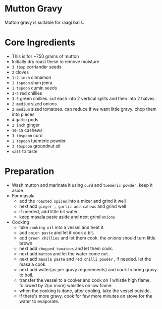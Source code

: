 # Mutton Gravy
Mutton gravy is suitable for raagi balls.


# Core Ingredients
- This is for ~750 grams of mutton
- Initially dry roast these to remove moisture
 - `3 tbsp` corriander seeds
 - `2` cloves
 - `1-2 inch` cinnamon
 - `1 tspoon` shan jeera
 - `1 tspoon` cumin seeds
 - `3-4` red chillies
 - `3-5` green chillies. cut each into 2 vertical splits and then into 2 halves.
- `2 medium` sized onions
- `2 medium` sized tomatoes. can reduce if we want little gravy. chop them into pieces
- `4` garlic pods
- `2 inch` ginger
- `10-15` cashews
- `3 tbspoon` curd
- `1 tspoon` tuemeric powder
- `3 tbspoon` groundnut oil
- `salt` to taste

# Preparation
- Wash mutton and marinate it using `curd` and `tuemeric powder`. keep it aside
- For masala
  - add the `roasted spices` into a mixer and grind it well
  - next add `ginger , garlic and cahews` and grind well
  - if needed, add little bit water.
  - keep masala paste aside and next grind `onions`
- Cooking
   - take `cooking oil` into a vessel and heat it.
   - add `onion paste` and let it cook a bit.
   - add `green chillies` and let them cook. the onions should turn little brown.
   - next add `chopped tomatoes` and let them cook.
   - next add `mutton` and let the water come out.
   - next add `masala paste` and `red chilli powder` , if needed. let the masala cook.
   - next add water(as per gravy requirements) and cook to bring gravy to boil.
   - transfer the vessel to a cooker and cook on 1 whistle high flame, followed by 2(or more) whistles on low flame.
   - when the cooking is done, after cooling, take the vessel outside.
   - if there's more gravy, cook for few more minutes on stove for the water to evaporate.

